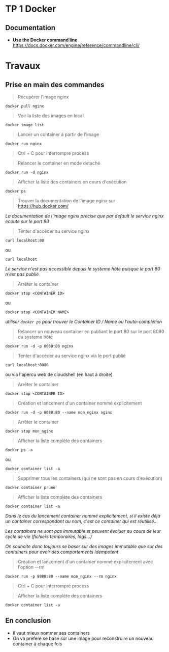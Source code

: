 # TP 1 Docker

## Documentation 

- **Use the Docker command line** https://docs.docker.com/engine/reference/commandline/cli/


# Travaux

## Prise en main des commandes

> Récupérer l'image nginx
```
docker pull nginx
```

> Voir la liste des images en local
```
docker image list
```

> Lancer un container à partir de l'image
```
docker run nginx
```

> Ctrl + C pour interrompre process

> Relancer le container en mode detaché
```
docker run -d nginx
```

> Afficher la liste des containers en cours d'exécution
```
docker ps
```

> Trouver la documentation de l'image nginx sur https://hub.docker.com/

*La documentation de l'image nginx precise que par default le service nginx ecoute sur le port 80*

> Tenter d'accèder au service nginx
```
curl localhost:80
```
ou
```
curl localhost
```

*Le service n'est pas accessible depuis le systeme hôte puisque le port 80 n'est pas publié*

> Arrêter le container
```
docker stop <CONTAINER ID>
```
ou 
```
docker stop <CONTAINER NAME>
```
*utiliser `docker ps` pour trouver le Container ID / Name ou l'auto-complétion*

> Relancer un nouveau container en publiant le port 80 sur le port 8080 du systeme hôte
```
docker run -d -p 8080:80 nginx
```

> Tenter d'accèder au service nginx via le port publié
```
curl localhost:8080
```
ou via l'apercu web de cloudshell (en haut à droite)

> Arrêter le container
```
docker stop <CONTAINER ID>
```

> Création et lancement d'un container nommé explicitement
```
docker run -d -p 8080:80 --name mon_nginx nginx
```

> Arrêter le container
```
docker stop mon_nginx
```

> Afficher la liste complète des containers
```
docker ps -a
```
ou
```
docker container list -a
```

> Supprimer tous les containers (qui ne sont pas en cours d'exécution)
```
docker container prune
```

> Afficher la liste complète des containers
```
docker container list -a
```

*Dans le cas du lancement container nommé explicitement, si il existe déjà un container correspondant au nom, c'est ce container qui est réutilisé...*

*Les containers ne sont pas immutable et peuvent évoluer au cours de leur cycle de vie (fichiers temporaires, logs...)*

*On souhaite donc toujours se baser sur des images immutable que sur des containers pour avoir des comportements idempotent*

> Création et lancement d'un container nommé explicitement avec l'option --rm
```
docker run -p 8080:80 --name mon_nginx --rm nginx
```
> Ctrl + C pour interrompre process

> Afficher la liste complète des containers
```
docker container list -a
```

## En conclusion
* Il vaut mieux nommer ses containers
* On va préféré se basé sur une image pour reconstruire un nouveau container à chaque fois


